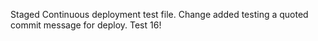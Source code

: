 Staged Continuous deployment test file. Change added
testing a quoted commit message for deploy. Test 16!
